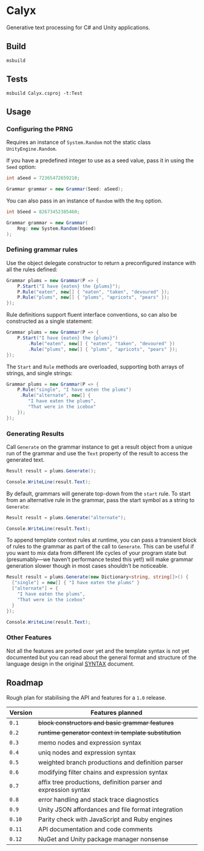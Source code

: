 # Calyx

Generative text processing for C# and Unity applications.

## Build

```
msbuild
```

## Tests

```
msbuild Calyx.csproj -t:Test
```

## Usage

### Configuring the PRNG

Requires an instance of `System.Random` not the static class `UnityEngine.Random`.

If you have a predefined integer to use as a seed value, pass it in using the `Seed` option:

```cs
int aSeed = 72365472659210;

Grammar grammar = new Grammar(Seed: aSeed);
```

You can also pass in an instance of `Random` with the `Rng` option.

```cs
int bSeed = 82673452385460;

Grammar grammar = new Grammar(
    Rng: new System.Random(bSeed)
);
```

### Defining grammar rules

Use the object delegate constructor to return a preconfigured instance with all the rules defined:

```cs
Grammar plums = new Grammar(P => {
    P.Start("I have {eaten} the {plums}");
    P.Rule("eaten", new[] { "eaten", "taken", "devoured" });
    P.Rule("plums", new[] { "plums", "apricots", "pears" });
});
```

Rule definitions support fluent interface conventions, so can also be constructed as a single statement:

```cs
Grammar plums = new Grammar(P => {
    P.Start("I have {eaten} the {plums}")
        .Rule("eaten", new[] { "eaten", "taken", "devoured" })
        .Rule("plums", new[] { "plums", "apricots", "pears" });
});
```

The `Start` and `Rule` methods are overloaded, supporting both arrays of strings, and single strings:

```cs
Grammar plums = new Grammar(P => {
    P.Rule("single", "I have eaten the plums")
     .Rule("alternate", new[] {
        "I have eaten the plums",
        "That were in the icebox"
    });
});
```

### Generating Results

Call `Generate` on the grammar instance to get a result object from a unique run of the grammar and use the `Text` property of the result to access the generated text.

```cs
Result result = plums.Generate();

Console.WriteLine(result.Text);
```

By default, grammars will generate top-down from the `start` rule. To start from an alternative rule in the grammar, pass the start symbol as a string to `Generate`:

```cs
Result result = plums.Generate("alternate");

Console.WriteLine(result.Text);
```

To append template context rules at runtime, you can pass a transient block of rules to the grammar as part of the call to `Generate`. This can be useful if you want to mix data from different life cycles of your program state but (presumably—we haven’t performance tested this yet!) will make grammar generation slower though in most cases shouldn’t be noticeable.

```cs
Result result = plums.Generate(new Dictionary<string, string[]>() {
  ["single"] = new[] { "I have eaten the plums" }
  ["alternate"] = {
    "I have eaten the plums",
    "That were in the icebox"
  }
});

Console.WriteLine(result.Text);
```

### Other Features

Not all the features are ported over yet and the template syntax is not yet documented but you can read about the general format and structure of the language design in the original [SYNTAX](https://github.com/maetl/calyx/blob/main/SYNTAX.md) document.

## Roadmap

Rough plan for stabilising the API and features for a `1.0` release.

| Version | Features planned                                                   |
|---------|--------------------------------------------------------------------|
| `0.1`   | ~~block constructors and basic grammar features~~                  |
| `0.2`   | ~~runtime generator context in template substitution~~             |
| `0.3`   | memo nodes and expression syntax                                   |
| `0.4`   | uniq nodes and expression syntax                                   |
| `0.5`   | weighted branch productions and definition parser                   |
| `0.6`   | modifying filter chains and expression syntax                       |
| `0.7`   | affix tree productions, definition parser and expression syntax      |
| `0.8`   | error handling and stack trace diagnostics                         |
| `0.9`   | Unity JSON affordances and file format integration                  |
| `0.10`  | Parity check with JavaScript and Ruby engines                      |
| `0.11`  | API documentation and code comments                                |
| `0.12`  | NuGet and Unity package manager nonsense                           |
